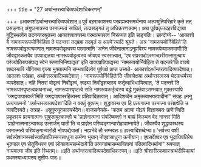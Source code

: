 +++
title = "27 अर्थान्तरत्वादिव्यपदेशाधिकरणम्"

+++
॥आकाशोऽर्थान्तरत्वादिव्यपदेशात्॥ पूर्वं दहराकाशस्य परब्रह्मत्वसमर्थनाय अल्पश्रुतिपरिहारे कृते तत् प्रसङ्गात् अंगुष्ठमात्रस्य परमात्मत्वं साधितं, तत्प्रसङ्गतं तु अधिकरणत्रयम्। अथ पूर्वप्रकृतदहरविद्याया बुद्धिस्थत्वेन तदनन्तरश्रुतस्य आकाशवाक्यस्य परमात्मपरत्वं निरूप्यत इति सङ्गतिः। छान्दोग्ये-- 'आकाशो वै नामनामरूपयोर्निर्वहिता ते यदन्तरा तद्ब्रह्म तदमृतं स आत्मे'त्यादि श्रूयते। अत्र 'नामरूपयोर्निर्वहिते'ति नामरूपवोढृत्वश्रवणात् नामरूपवोढृत्वस्य परमात्मनि 'अनेन जीवेनात्मनाऽनुप्रविश्य नामरूपेव्याकरवाणी'ति जीवद्वारकतयैव उपपाद्यतया नामरूपवोढृत्वस्य जीवएव स्वरसत्वात्, 'एष संप्रसादोऽस्माच्छरीरात्समुत्थाय परंज्योतिरुपसंपद्य स्वेन रूप्णाभिनिष्पद्यत' इति वाक्यप्रतिपाद्यस्य 'नामरूपयोर्निर्वहिता ते यदन्तरे'ति वाक्ये शब्दस्यापि यौगिक्या वृत्त्या मुक्तात्मनि सम्भवादित्येवं पूर्वपक्षे प्राप्त उच्यते- आकाशोऽर्थान्तरत्वादिव्यपदेशात्। आकाशः परंब्रह्म, अर्थान्तरत्वादिव्यपदेशात्। 'नामरूपयोर्निर्वहिते'ति जीवापेक्षया अर्थान्तरत्वस्य भेदकधर्मस्य व्यपदेशात्। नहि नितरां वोढृत्वं निर्वोढृत्वं, रूढ्या निर्वोढृशब्दस्य कर्तृत्वाभिधायित्वात्, 'ते यदन्तरे'ति नामरूपास्पृष्टत्वकथनाच्च, नामरूपास्पृष्टत्वे सति नामरूपकर्तृत्वस्य बद्धे मुक्तेवाऽसम्भवात् मुक्तस्यापि 'जगद्व्यापारवर्ज'मिति जगद्व्यापाररहित्यस्य प्रतिपादितत्वात्। आदिशब्देन अमृतत्वाभयत्वादीनां" संग्रहः॥ननु प्रत्यगात्मनो 'ऽर्थान्तरत्वव्यपदेशा'दिति न वक्तुं युक्तम्। शुद्धावस्थ एव हि प्रत्यगात्मा परमात्मा परंब्रह्मेति च व्यपदिश्यते। तत्राह- ॥सुषुप्त्युत्क्रांत्यर्भेदेन॥ वाजसनेयके- 'कतम आत्मा योऽयं विज्ञानमयः प्राणे'ष्विति प्रकृतस्य प्रत्यगात्मनः सुषुप्तावुत्क्रान्तौ च 'प्राज्ञेनात्मना संपरिष्वक्तो न बाह्यं किञ्चन वेद नान्तर'मिति 'प्राज्ञेनात्मनाऽन्वारूढ उत्सर्जन् याती'ति च प्राज्ञेन परिष्वङ्गान्वारोहावाम्नायेते। जीवस्यैव शुद्धावस्थस्य परमात्मत्वे परिष्वङ्गान्वारोहौ नोपपद्येयातां। नह्यभेदे तौ सम्भवतः॥॥पत्यादिशब्देभ्यः॥ 'सर्वस्य वशी सर्वस्येशानस्सर्वस्याधिपतिस्सनसाधुना कर्मणा भूयान् नोएवासाधुना कनीयान्। एषसर्वेश्वर एष भूदाधिपतिरेष भूतपाल एष सेतुर्विधरण एषां लोकानामसम्भेदाये'ति प्रत्यगात्मासम्भावितानां पतित्वादिधर्माणां" श्रवणात् नायमात्मा जीव इति स्थितम्॥ ॥इति अर्थान्तरत्वादिव्यपदेशाधिकरणम्॥ ॥इति श्रीशारीरकशास्त्रार्थदीपिकायां प्रथमस्याध्यायस्य तृतीयः पादः॥